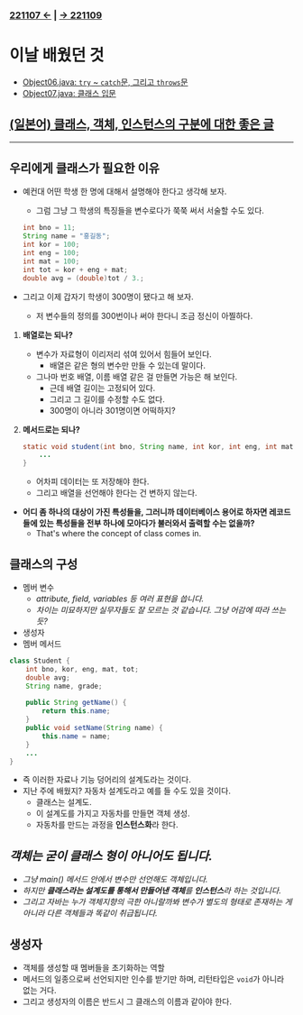﻿### [221107 ←](/221011-_JAVA/221107) | [→ 221109](/221011-_JAVA/221109/)

# 이날 배웠던 것

- [Object06.java: `try` ~ `catch`문, 그리고 `throws`문](/221011-_JAVA/221108/javastudy56/javastudy/src/javastudy/Object06.java)
- [Object07.java: 클래스 입문](/221011-_JAVA/221108/javastudy56/javastudy/src/javastudy/Object07.java)

## [(일본어) 클래스, 객체, 인스턴스의 구분에 대한 좋은 글](https://freesworder.net/class-instance-object/)

---

## 우리에게 클래스가 필요한 이유

- 예컨대 어떤 학생 한 명에 대해서 설명해야 한다고 생각해 보자.
    - 그럼 그냥 그 학생의 특징들을 변수로다가 쭉쭉 써서 서술할 수도 있다.

    ```java
    int bno = 11;
    String name = "홍길동";
    int kor = 100;
    int eng = 100;
    int mat = 100;
    int tot = kor + eng + mat;
    double avg = (double)tot / 3.;
    ```

- 그리고 이제 갑자기 학생이 300명이 됐다고 해 보자.
    - 저 변수들의 정의를 300번이나 써야 한다니 조금 정신이 아찔하다.
1. **배열로는 되나?**
    - 변수가 자료형이 이리저리 섞여 있어서 힘들어 보인다.
        - 배열은 같은 형의 변수만 만들 수 있는데 말이다.
    - 그나마 번호 배열, 이름 배열 같은 걸 만들면 가능은 해 보인다.
        - 근데 배열 길이는 고정되어 있다.
        - 그리고 그 길이를 수정할 수도 없다.
        - 300명이 아니라 301명이면 어떡하지?
2. **메서드로는 되나?**
    
    ```java
    static void student(int bno, String name, int kor, int eng, int mat) {
        ...
    }
    ```

    - 어차피 데이터는 또 저장해야 한다.
    - 그리고 배열을 선언해야 한다는 건 변하지 않는다.
- **어디 좀 하나의 대상이 가진 특성들을, 그러니까 데이터베이스 용어로 하자면 레코드들에 있는 특성들을 전부 하나에 모아다가 불러와서 출력할 수는 없을까?**
    - That's where the concept of class comes in.

## 클래스의 구성

- 멤버 변수
    - *attribute, field, variables 등 여러 표현을 씁니다.*
    - *차이는 미묘하지만 실무자들도 잘 모르는 것 같습니다. 그냥 어감에 따라 쓰는듯?*
- 생성자
- 멤버 메서드

```java
class Student {
    int bno, kor, eng, mat, tot;
    double avg;
    String name, grade;
    
    public String getName() {
        return this.name;
    }
    public void setName(String name) {
        this.name = name;
    }
    ...
}
```

- 즉 이러한 자료나 기능 덩어리의 설계도라는 것이다.
- 지난 주에 배웠지? 자동차 설계도라고 예를 들 수도 있을 것이다.
    - 클래스는 설계도.
    - 이 설계도를 가지고 자동차를 만들면 객체 생성.
    - 자동차를 만드는 과정을 **인스턴스화**라 한다.

## *객체는 굳이 클래스 형이 아니어도 됩니다.*

- *그냥 main() 메서드 안에서 변수만 선언해도 객체입니다.*
- *하지만 **클래스라는 설계도를 통해서 만들어낸 객체**를 **인스턴스**라 하는 것입니다.*
- *그리고 자바는 누가 객체지향의 극한 아니랄까봐 변수가 별도의 형태로 존재하는 게 아니라 다른 객체들과 똑같이 취급됩니다.*

## 생성자

- 객체를 생성할 때 멤버들을 초기화하는 역할
- 메서드의 일종으로써 선언되지만 인수를 받기만 하며, 리턴타입은 `void`가 아니라 없는 거다.
- 그리고 생성자의 이름은 반드시 그 클래스의 이름과 같아야 한다.